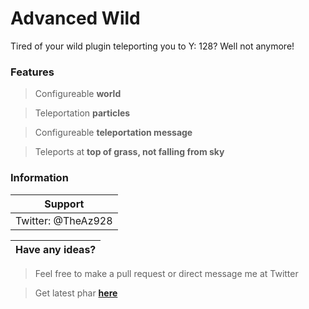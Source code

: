 # Advanced Wild

Tired of your wild plugin teleporting you to Y: 128? Well not anymore!

### Features

> Configureable **world**

> Teleportation **particles**

> Configureable **teleportation message**

> Teleports at **top of grass, not falling from sky**

### Information

| Support |
| ------- |
| Twitter: @TheAz928 |

| Have any ideas? |
| --------------- |

> Feel free to make a pull request or direct message me at  Twitter

> Get latest phar [**here**](Github.com/ShiningMC/AdvancedWild/releases)
